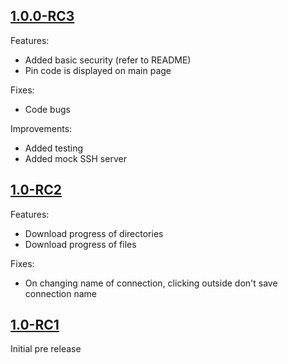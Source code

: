 ## [1.0.0-RC3](#v1.0.0-RC3)
Features:
* Added basic security (refer to README)
* Pin code is displayed on main page

Fixes:
* Code bugs

Improvements:
* Added testing
* Added mock SSH server

## [1.0-RC2](#v1.0-RC2)
Features:
* Download progress of directories
* Download progress of files

Fixes:
* On changing name of connection, clicking outside don't save connection name

## [1.0-RC1](#v1.0-RC1)
Initial pre release
